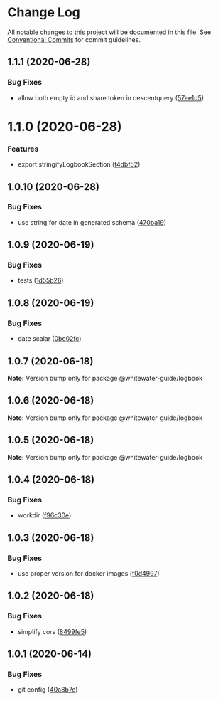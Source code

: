 # Change Log

All notable changes to this project will be documented in this file.
See [Conventional Commits](https://conventionalcommits.org) for commit guidelines.

## 1.1.1 (2020-06-28)


### Bug Fixes

* allow both empty id and share token in descentquery ([57ee1d5](https://github.com/whitewater-guide/logbook/commit/57ee1d5d1c42259dbbcb9f3b36f528188a8d9b1a))





# 1.1.0 (2020-06-28)


### Features

* export stringifyLogbookSection ([f4dbf52](https://github.com/whitewater-guide/logbook/commit/f4dbf5243f81bd4774b1a7f2b4f765ab4926e605))





## 1.0.10 (2020-06-28)


### Bug Fixes

* use string for date in generated schema ([470ba19](https://github.com/whitewater-guide/logbook/commit/470ba1995bddf9c43f21d264229135c5f0dd6ce8))





## 1.0.9 (2020-06-19)


### Bug Fixes

* tests ([1d55b26](https://github.com/whitewater-guide/logbook/commit/1d55b260ea6b907933e5c3ef0908d93ed9a04726))





## 1.0.8 (2020-06-19)


### Bug Fixes

* date scalar ([0bc02fc](https://github.com/whitewater-guide/logbook/commit/0bc02fc99d52c91d0ad4636ca8a4e5d22dbe9498))





## 1.0.7 (2020-06-18)

**Note:** Version bump only for package @whitewater-guide/logbook





## 1.0.6 (2020-06-18)

**Note:** Version bump only for package @whitewater-guide/logbook





## 1.0.5 (2020-06-18)

**Note:** Version bump only for package @whitewater-guide/logbook





## 1.0.4 (2020-06-18)


### Bug Fixes

* workdir ([f96c30e](https://github.com/whitewater-guide/logbook/commit/f96c30e0e72807397c7d36bb432c5bef5254b89a))





## 1.0.3 (2020-06-18)


### Bug Fixes

* use proper version for docker images ([f0d4997](https://github.com/whitewater-guide/logbook/commit/f0d49973c1a2fbe34516dfc9b4cbd8529aecf7d9))





## 1.0.2 (2020-06-18)


### Bug Fixes

* simplify cors ([8499fe5](https://github.com/whitewater-guide/logbook/commit/8499fe5936f601791e85eab9653bdc1783c3c96a))





## 1.0.1 (2020-06-14)


### Bug Fixes

* git config ([40a8b7c](https://github.com/whitewater-guide/logbook/commit/40a8b7c6bdeda7abe36649fa7ecc1956066bd4ad))
